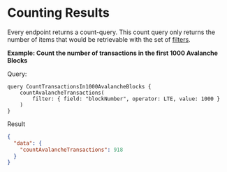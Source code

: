 # Counting Results

Every endpoint returns a count-query. This count query only returns the number of items that would be retrievable with
the set of [filters](./filtering-a-query.md).

**Example: Count the number of transactions in the first 1000 Avalanche Blocks**

Query:

```
query CountTransactionsIn1000AvalancheBlocks {
    countAvalancheTransactions(
        filter: { field: "blockNumber", operator: LTE, value: 1000 }
    )
}
```

Result

```json
{
  "data": {
    "countAvalancheTransactions": 918
  }
}
```
